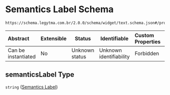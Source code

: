 # Semantics Label Schema

```txt
https://schema.legytma.com.br/2.0.0/schema/widget/text.schema.json#/properties/semanticsLabel
```




| Abstract            | Extensible | Status         | Identifiable            | Custom Properties | Additional Properties | Access Restrictions | Defined In                                                                     |
| :------------------ | ---------- | -------------- | ----------------------- | :---------------- | --------------------- | ------------------- | ------------------------------------------------------------------------------ |
| Can be instantiated | No         | Unknown status | Unknown identifiability | Forbidden         | Allowed               | none                | [text.schema.json\*](../schema/widget/text.schema.json) |

## semanticsLabel Type

`string` ([Semantics Label](text-properties-semantics-label.md))
